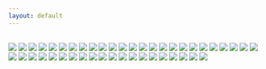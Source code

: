 ```yaml
---
layout: default
---
```


<br>


<img class="profile-picture" src="spring-freedom.jpg">



<img class="profile-picture" src="glimpse-of-spring.jpg">



<img class="profile-picture" src="snow-water-branches.jpg">



<img class="profile-picture" src="tree.jpg">



<img class="profile-picture" src="yellow-flowers.jpg">



<img class="profile-picture" src="redwood-tree.jpg">



<img class="profile-picture" src="kentucky_farm.jpg">



<img class="profile-picture" src="fall-foliage.jpg">



<img class="profile-picture" src="playground.jpg">



<img class="profile-picture" src="california.jpg">



<img class="profile-picture" src="beauty.jpg">



<img class="profile-picture" src="christmas-flowers.jpg">



<img class="profile-picture" src="winter-leaves.jpg">



<img class="profile-picture" src="holiday-spirit.jpg">



<img class="profile-picture" src="christmas-flowers-against-wall.jpg">



<img class="profile-picture" src="christmas.jpg">



<img class="profile-picture" src="nature.jpg">



<img class="profile-picture" src="dc.jpg">



<img class="profile-picture" src="womens_march.jpg">



<img class="profile-picture" src="dc-gov.jpg">



<img class="profile-picture" src="democracy.jpg">



<img class="profile-picture" src="dc-beauty.jpg">



<img class="profile-picture" src="snow-governmentbuilding.jpg">



<img class="profile-picture" src="snow-dc.jpg">



<img class="profile-picture" src="google_datakind.jpg">



<img class="profile-picture" src="dcbooks.jpg">




<img class="profile-picture" src="building_and_windows.jpg">



<img class="profile-picture" src="bookbag.jpg">



<img class="profile-picture" src="dcwindow.jpg">



<img class="profile-picture" src="vegetables.jpg">


<img class="profile-picture" src="apple-sf.jpg">



<img class="profile-picture" src="christmas-window.jpg">



<img class="profile-picture" src="blankets.jpg">



<img class="profile-picture" src="data-work.jpg">



<img class="profile-picture" src="norfolk.jpg">



<img class="profile-picture" src="libraries-children-desks.jpg">



<img class="profile-picture" src="spiritual.jpg">



<img class="profile-picture" src="art.jpg">



<img class="profile-picture" src="chinatown.jpg">



<img class="profile-picture" src="libraries-children.jpg">



<img class="profile-picture" src="rowers.jpg">



<img class="profile-picture" src="dancing.jpg">



<img class="profile-picture" src="boston-harbor.jpg">



<img class="profile-picture" src="oysters.jpg">



<img class="profile-picture" src="voting.jpg">




<b>

<b>





